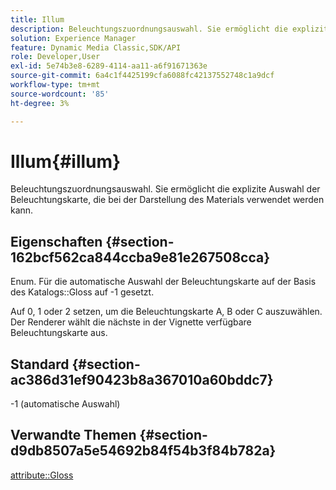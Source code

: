 ```yaml
---
title: Illum
description: Beleuchtungszuordnungsauswahl. Sie ermöglicht die explizite Auswahl der Beleuchtungskarte, die bei der Darstellung des Materials verwendet werden kann.
solution: Experience Manager
feature: Dynamic Media Classic,SDK/API
role: Developer,User
exl-id: 5e74b3e8-6289-4114-aa11-a6f91671363e
source-git-commit: 6a4c1f4425199cfa6088fc42137552748c1a9dcf
workflow-type: tm+mt
source-wordcount: '85'
ht-degree: 3%

---
```


# Illum{#illum}

Beleuchtungszuordnungsauswahl. Sie ermöglicht die explizite Auswahl der Beleuchtungskarte, die bei der Darstellung des Materials verwendet werden kann.

## Eigenschaften {#section-162bcf562ca844ccba9e81e267508cca}

Enum. Für die automatische Auswahl der Beleuchtungskarte auf der Basis des Katalogs::Gloss auf -1 gesetzt.

Auf 0, 1 oder 2 setzen, um die Beleuchtungskarte A, B oder C auszuwählen. Der Renderer wählt die nächste in der Vignette verfügbare Beleuchtungskarte aus.

## Standard {#section-ac386d31ef90423b8a367010a60bddc7}

-1 (automatische Auswahl)

## Verwandte Themen {#section-d9db8507a5e54692b84f54b3f84b782a}

[attribute::Gloss](../../../../../ir-api/material-cat/image-rendering-api-ref/c-ir-material-catalog/c-ir-material-data-reference/r-ir-cat-gloss.md#reference-5277f62a67e2408ab94699aa712f1eeb)
